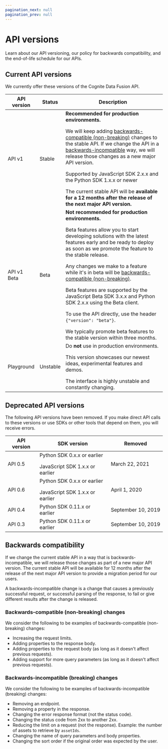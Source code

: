 ```yaml
---
pagination_next: null
pagination_prev: null
---
```


# API versions

Learn about our API versioning, our policy for backwards compatibility, and the end-of-life schedule for our APIs.

## Current API versions

We currently offer these versions of the Cognite Data Fusion API.

| API version | Status   | Description                                                                                                                                                                                                                                                                                                                                                                                                                                                                                                                                                                                                                                               |
| ----------- | -------- | --------------------------------------------------------------------------------------------------------------------------------------------------------------------------------------------------------------------------------------------------------------------------------------------------------------------------------------------------------------------------------------------------------------------------------------------------------------------------------------------------------------------------------------------------------------------------------------------------------------------------------------------------------- |
| API v1      | Stable   | **Recommended for production environments.** <p></p>We will keep adding [backwards-compatible (non-breaking)](#backwards-compatible-non-breaking-changes) changes to the stable API. If we change the API in a [backwards-incompatible](#backwards-incompatible-breaking-changes) way, we will release those changes as a new major API version. <p></p> Supported by JavaScript SDK 2.x.x and the Python SDK 1.x.x or newer<p></p>The current stable API will be **available for a 12 months after the release of the next major API version.**                                                                                                          |
| API v1 Beta | Beta     | **Not recommended for production environments.** <p></p>Beta features allow you to start developing solutions with the latest features early and be ready to deploy as soon as we promote the feature to the stable release.<p></p>Any changes we make to a feature while it's in beta will be [backwards-compatible (non-breaking)](#backwards-compatible-non-breaking-changes).<p></p>Beta features are supported by the JavaScript Beta SDK 3.x.x and Python SDK 2.x.x using the Beta client.<p></p>To use the API directly, use the header `{"version": "beta"}`.<p></p>We typically promote beta features to the stable version within three months. |
| Playground  | Unstable | Do **not** use in production environments. <p></p>This version showcases our newest ideas, experimental features and demos. <p></p> The interface is highly unstable and constantly changing.                                                                                                                                                                                                                                                                                                                                                                                                                                                             |

## Deprecated API versions

The following API versions have been removed. If you make direct API calls to these versions or use SDKs or other tools that depend on them, you will receive errors.

| API version | SDK version                                                       | Removed                      |
| ----------- | ----------------------------------------------------------------- | ---------------------------- |
| API 0.5     | Python SDK 0.x.x or earlier<p></p>JavaScript SDK 1.x.x or earlier | March&nbsp;22,&nbsp;2021     |
| API 0.6     | Python SDK 0.x.x or earlier<p></p>JavaScript SDK 1.x.x or earlier | April&nbsp;1,&nbsp;2020      |
| API 0.4     | Python SDK 0.11.x or earlier                                      | September&nbsp;10,&nbsp;2019 |
| API 0.3     | Python SDK 0.11.x or earlier                                      | September&nbsp;10,&nbsp;2019 |

## Backwards compatibility

If we change the current stable API in a way that is backwards-incompatible, we will release those changes as part of a new major API version. The current stable API will be available for 12 months after the release of the next major API version to provide a migration period for our users.

A backwards-incompatible change is a change that causes a previously successful request, or successful parsing of the response, to fail or give different results after the change is released.

### Backwards-compatible (non-breaking) changes

We consider the following to be examples of backwards-compatible (non-breaking) changes:

- Increasing the request limits.
- Adding properties to the response body.
- Adding properties to the request body (as long as it doesn't affect previous requests).
- Adding support for more query parameters (as long as it doesn't affect previous requests).

### Backwards-incompatible (breaking) changes

We consider the following to be examples of backwards-incompatible (breaking) changes:

- Removing an endpoint.
- Removing a property in the response.
- Changing the error response format (not the status code).
- Changing the status code from 2xx to another 2xx.
- Reducing the limit on a request (not the response). Example: the number of assets to retrieve by `assetIds`.
- Changing the name of query parameters and body properties.
- Changing the sort order if the original order was expected by the user.
